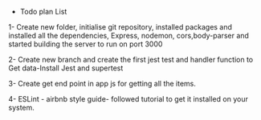 - Todo plan List

1- Create new folder, initialise git repository, installed packages and installed all the dependencies, Express, nodemon, cors,body-parser and started building the server to run on port 3000

2- Create new branch and create the first jest test and handler function to Get data-Install Jest and supertest

3- Create get end point in app js for getting all the items.

4- ESLint - airbnb style guide- followed tutorial to get it installed on your system.
